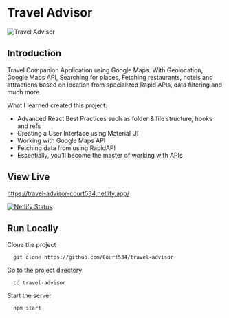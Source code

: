 # Travel Advisor

![Travel Advisor](https://i.ibb.co/qph2cZn/image.pngg)

## Introduction
Travel Companion Application using Google Maps. With Geolocation, Google Maps API, Searching for places, Fetching restaurants, hotels and attractions based on location from specialized Rapid APIs, data filtering and much more.

What I learned created this project:

- Advanced React Best Practices such as folder & file structure, hooks and refs
- Creating a User Interface using Material UI
- Working with Google Maps API
- Fetching data from using RapidAPI
- Essentially, you'll become the master of working with APIs

## View Live

https://travel-advisor-court534.netlify.app/

[![Netlify Status](https://api.netlify.com/api/v1/badges/06711ce0-b489-4315-832d-bccee1ef60c6/deploy-status)](https://app.netlify.com/sites/travel-advisor-court534/deploys)

## Run Locally

Clone the project

```
  git clone https://github.com/Court534/travel-advisor
```

Go to the project directory

```
  cd travel-advisor
```

Start the server

```
  npm start
```
